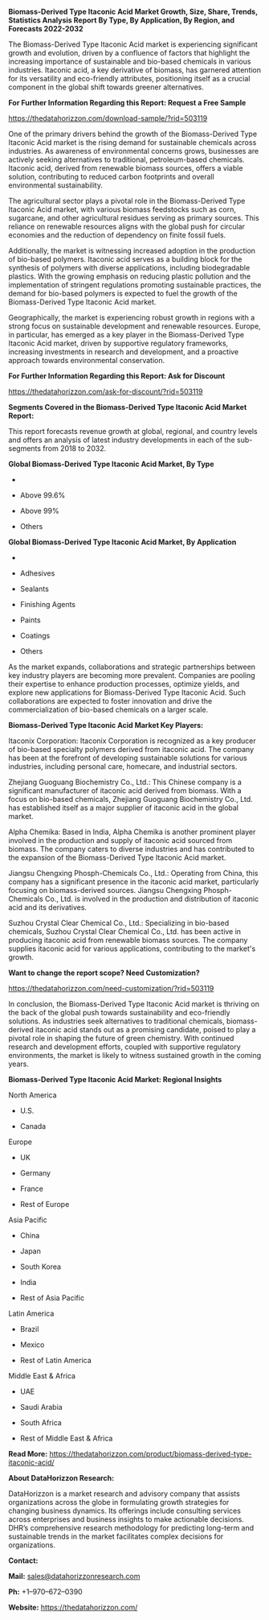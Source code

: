 **Biomass-Derived Type Itaconic Acid Market Growth, Size, Share, Trends,
Statistics Analysis Report By Type, By Application, By Region, and
Forecasts 2022-2032**

The Biomass-Derived Type Itaconic Acid market is experiencing
significant growth and evolution, driven by a confluence of factors that
highlight the increasing importance of sustainable and bio-based
chemicals in various industries. Itaconic acid, a key derivative of
biomass, has garnered attention for its versatility and eco-friendly
attributes, positioning itself as a crucial component in the global
shift towards greener alternatives.

**For Further Information Regarding this Report: Request a Free Sample**

<https://thedatahorizzon.com/download-sample/?rid=503119>

One of the primary drivers behind the growth of the Biomass-Derived Type
Itaconic Acid market is the rising demand for sustainable chemicals
across industries. As awareness of environmental concerns grows,
businesses are actively seeking alternatives to traditional,
petroleum-based chemicals. Itaconic acid, derived from renewable biomass
sources, offers a viable solution, contributing to reduced carbon
footprints and overall environmental sustainability.

The agricultural sector plays a pivotal role in the Biomass-Derived Type
Itaconic Acid market, with various biomass feedstocks such as corn,
sugarcane, and other agricultural residues serving as primary sources.
This reliance on renewable resources aligns with the global push for
circular economies and the reduction of dependency on finite fossil
fuels.

Additionally, the market is witnessing increased adoption in the
production of bio-based polymers. Itaconic acid serves as a building
block for the synthesis of polymers with diverse applications, including
biodegradable plastics. With the growing emphasis on reducing plastic
pollution and the implementation of stringent regulations promoting
sustainable practices, the demand for bio-based polymers is expected to
fuel the growth of the Biomass-Derived Type Itaconic Acid market.

Geographically, the market is experiencing robust growth in regions with
a strong focus on sustainable development and renewable resources.
Europe, in particular, has emerged as a key player in the
Biomass-Derived Type Itaconic Acid market, driven by supportive
regulatory frameworks, increasing investments in research and
development, and a proactive approach towards environmental
conservation.

**For Further Information Regarding this Report: Ask for Discount**

<https://thedatahorizzon.com/ask-for-discount/?rid=503119>

**Segments Covered in the Biomass-Derived Type Itaconic Acid Market
Report:**

This report forecasts revenue growth at global, regional, and country
levels and offers an analysis of latest industry developments in each of
the sub-segments from 2018 to 2032.

**Global Biomass-Derived Type Itaconic Acid Market, By Type**

-   

-   Above 99.6%

-   Above 99%

-   Others

**Global Biomass-Derived Type Itaconic Acid Market, By Application**

-   

-   Adhesives

-   Sealants

-   Finishing Agents

-   Paints

-   Coatings

-   Others

As the market expands, collaborations and strategic partnerships between
key industry players are becoming more prevalent. Companies are pooling
their expertise to enhance production processes, optimize yields, and
explore new applications for Biomass-Derived Type Itaconic Acid. Such
collaborations are expected to foster innovation and drive the
commercialization of bio-based chemicals on a larger scale.

**Biomass-Derived Type Itaconic Acid Market Key Players:**

Itaconix Corporation: Itaconix Corporation is recognized as a key
producer of bio-based specialty polymers derived from itaconic acid. The
company has been at the forefront of developing sustainable solutions
for various industries, including personal care, homecare, and
industrial sectors.

Zhejiang Guoguang Biochemistry Co., Ltd.: This Chinese company is a
significant manufacturer of itaconic acid derived from biomass. With a
focus on bio-based chemicals, Zhejiang Guoguang Biochemistry Co., Ltd.
has established itself as a major supplier of itaconic acid in the
global market.

Alpha Chemika: Based in India, Alpha Chemika is another prominent player
involved in the production and supply of itaconic acid sourced from
biomass. The company caters to diverse industries and has contributed to
the expansion of the Biomass-Derived Type Itaconic Acid market.

Jiangsu Chengxing Phosph-Chemicals Co., Ltd.: Operating from China, this
company has a significant presence in the itaconic acid market,
particularly focusing on biomass-derived sources. Jiangsu Chengxing
Phosph-Chemicals Co., Ltd. is involved in the production and
distribution of itaconic acid and its derivatives.

Suzhou Crystal Clear Chemical Co., Ltd.: Specializing in bio-based
chemicals, Suzhou Crystal Clear Chemical Co., Ltd. has been active in
producing itaconic acid from renewable biomass sources. The company
supplies itaconic acid for various applications, contributing to the
market's growth.

**Want to change the report scope? Need Customization?**

<https://thedatahorizzon.com/need-customization/?rid=503119>

In conclusion, the Biomass-Derived Type Itaconic Acid market is thriving
on the back of the global push towards sustainability and eco-friendly
solutions. As industries seek alternatives to traditional chemicals,
biomass-derived itaconic acid stands out as a promising candidate,
poised to play a pivotal role in shaping the future of green chemistry.
With continued research and development efforts, coupled with supportive
regulatory environments, the market is likely to witness sustained
growth in the coming years.

**Biomass-Derived Type Itaconic Acid Market: Regional Insights**

North America

-   U.S.

-   Canada

Europe

-   UK

-   Germany

-   France

-   Rest of Europe

Asia Pacific

-   China

-   Japan

-   South Korea

-   India

-   Rest of Asia Pacific

Latin America

-   Brazil

-   Mexico

-   Rest of Latin America

Middle East & Africa

-   UAE

-   Saudi Arabia

-   South Africa

-   Rest of Middle East & Africa

**Read More:**
<https://thedatahorizzon.com/product/biomass-derived-type-itaconic-acid/>

**About DataHorizzon Research:**

DataHorizzon is a market research and advisory company that assists
organizations across the globe in formulating growth strategies for
changing business dynamics. Its offerings include consulting services
across enterprises and business insights to make actionable decisions.
DHR’s comprehensive research methodology for predicting long-term and
sustainable trends in the market facilitates complex decisions for
organizations.

**Contact:**

**Mail:** <sales@datahorizzonresearch.com>

**Ph:** +1–970–672–0390

**Website:** <https://thedatahorizzon.com/>
